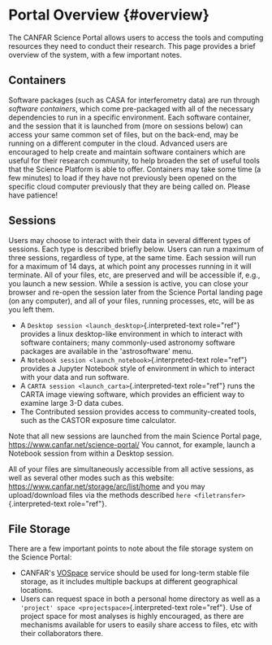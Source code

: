 # Portal Overview {#overview}

The CANFAR Science Portal allows users to access the tools and computing
resources they need to conduct their research. This page provides a
brief overview of the system, with a few important notes.

## Containers

Software packages (such as CASA for interferometry data) are run through
*software containers*, which come pre-packaged with all of the necessary
dependencies to run in a specific environment. Each software container,
and the session that it is launched from (more on sessions below) can
access your same common set of files, but on the back-end, may be
running on a different computer in the cloud. Advanced users are
encouraged to help create and maintain software containers which are
useful for their research community, to help broaden the set of useful
tools that the Science Platform is able to offer. Containers may take
some time (a few minutes) to load if they have not previously been
opened on the specific cloud computer previously that they are being
called on. Please have patience!

## Sessions

Users may choose to interact with their data in several different types
of sessions. Each type is described briefly below. Users can run a
maximum of three sessions, regardless of type, at the same time. Each
session will run for a maximum of 14 days, at which point any processes
running in it will terminate. All of your files, etc, are preserved and
will be accessible if, e.g., you launch a new session. While a session
is active, you can close your browser and re-open the session later from
the Science Portal landing page (on any computer), and all of your
files, running processes, etc, will be as you left them.

-   A `Desktop session <launch_desktop>`{.interpreted-text role="ref"}
    provides a linux desktop-like environment in which to interact with
    software containers; many commonly-used astronomy software packages
    are available in the \'astrosoftware\' menu.
-   A `Notebook session <launch_notebook>`{.interpreted-text role="ref"}
    provides a Jupyter Notebook style of environment in which to
    interact with your data and run software.
-   A `CARTA session <launch_carta>`{.interpreted-text role="ref"} runs
    the CARTA image viewing software, which provides an efficient way to
    examine large 3-D data cubes.
-   The Contributed session provides access to community-created tools,
    such as the CASTOR exposure time calculator.

Note that all new sessions are launched from the main Science Portal
page, <https://www.canfar.net/science-portal/> You cannot, for example,
launch a Notebook session from within a Desktop session.

All of your files are simultaneously accessible from all active
sessions, as well as several other modes such as this website:
<https://www.canfar.net/storage/arc/list/home> and you may
upload/download files via the methods described
`here <filetransfer>`{.interpreted-text role="ref"}.

## File Storage

There are a few important points to note about the file storage system
on the Science Portal:

-   CANFAR\'s [VOSpace](https://www.canfar.net/en/docs/storage/) service
    should be used for long-term stable file storage, as it includes
    multiple backups at different geographical locations.
-   Users can request space in both a personal home directory as well as
    a `'project' space <projectspace>`{.interpreted-text role="ref"}.
    Use of project space for most analyses is highly encouraged, as
    there are mechanisms available for users to easily share access to
    files, etc with their collaborators there.
